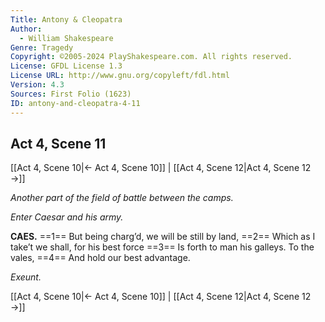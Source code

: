 ```yaml
---
Title: Antony & Cleopatra
Author: 
  - William Shakespeare
Genre: Tragedy
Copyright: ©2005-2024 PlayShakespeare.com. All rights reserved.
License: GFDL License 1.3
License URL: http://www.gnu.org/copyleft/fdl.html
Version: 4.3
Sources: First Folio (1623)
ID: antony-and-cleopatra-4-11
---
```


## Act 4, Scene 11
[[Act 4, Scene 10|← Act 4, Scene 10]] | [[Act 4, Scene 12|Act 4, Scene 12 →]]

*Another part of the field of battle between the camps.*

*Enter Caesar and his army.*

**CAES.**
==1== But being charg’d, we will be still by land,
==2== Which as I take’t we shall, for his best force
==3== Is forth to man his galleys. To the vales,
==4== And hold our best advantage.

*Exeunt.*

[[Act 4, Scene 10|← Act 4, Scene 10]] | [[Act 4, Scene 12|Act 4, Scene 12 →]]
